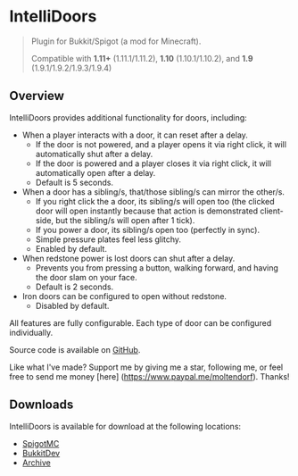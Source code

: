 IntelliDoors
============

> Plugin for Bukkit/Spigot (a mod for Minecraft).
>
> Compatible with **1.11+** (1.11.1/1.11.2), **1.10** (1.10.1/1.10.2), and **1.9** (1.9.1/1.9.2/1.9.3/1.9.4)

## Overview

IntelliDoors provides additional functionality for doors, including:

  - When a player interacts with a door, it can reset after a delay.
    - If the door is not powered, and a player opens it via right click, it will automatically shut after a delay.
    - If the door is powered and a player closes it via right click, it will automatically open after a delay.
    - Default is 5 seconds.
  - When a door has a sibling/s, that/those sibling/s can mirror the other/s.
    - If you right click the a door, its sibling/s will open too (the clicked door will open instantly because that action is demonstrated client-side, but the sibling/s will open after 1 tick).
    - If you power a door, its sibling/s open too (perfectly in sync).
    - Simple pressure plates feel less glitchy.
    - Enabled by default.
  - When redstone power is lost doors can shut after a delay.
    - Prevents you from pressing a button, walking forward, and having the door slam on your face.
    - Default is 2 seconds.
  - Iron doors can be configured to open without redstone.
    - Disabled by default.


All features are fully configurable. Each type of door can be configured individually.

Source code is available on [GitHub](https://github.com/moltendorf/IntelliDoors).

Like what I've made? Support me by giving me a star, following me, or feel free to send me money [here]
(https://www.paypal.me/moltendorf). Thanks!

## Downloads

IntelliDoors is available for download at the following locations:

  - [SpigotMC](https://www.spigotmc.org/resources/intellidoors.24301/)
  - [BukkitDev](http://dev.bukkit.org/bukkit-plugins/intellidoors/)
  - [Archive](https://share.moltendorf.net/Projects/Bukkit/IntelliDoors/)
